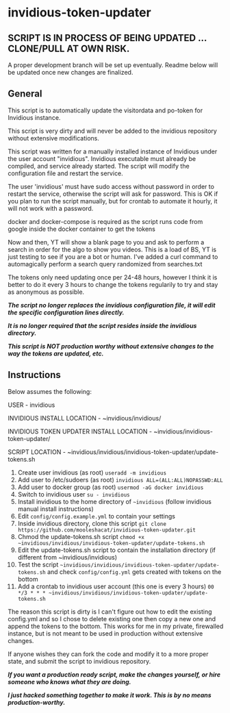 # invidious-token-updater

## SCRIPT IS IN PROCESS OF BEING UPDATED ... CLONE/PULL AT OWN RISK.
A proper development branch will be set up eventually. Readme below will be updated once new changes are finalized.

## General

This script is to automatically update the visitordata and po-token for Invidious instance. 

This script is very dirty and will never be added to the invidious repository without extensive modifications.

This script was written for a manually installed instance of Invidious under the user account "invidious". Invidious executable must already be compiled, and service already started. The script will modify the configuration file and restart the service.

The user 'invidious' must have sudo access without password in order to restart the service, otherwise the script will ask for password. This is OK if you plan to run the script manually, but for crontab to automate it hourly, it will not work with a password.

docker and docker-compose is required as the script runs code from google inside the docker container to get the tokens

Now and then, YT will show a blank page to you and ask to perform a search in order for the algo to show you videos. This is a load of BS, YT is just testing to see if you are a bot or human. I've added a curl command to automagically perform a search query randomized from searches.txt

The tokens only need updating once per 24-48 hours, however I think it is better to do it every 3 hours to change the tokens regularily to try and stay as anonymous as possible.

***The script no longer replaces the invidious configuration file, it will edit the specific configuration lines directly.***

***It is no longer required that the script resides inside the invidious directory.***

***This script is NOT production worthy without extensive changes to the way the tokens are updated, etc.***

## Instructions

Below assumes the following:

USER - invidious

INVIDIOUS INSTALL LOCATION - ~invidious/invidious/

INVIDIOUS TOKEN UPDATER INSTALL LOCATION - ~invidious/invidious-token-updater/

SCRIPT LOCATION - ~invidious/invidious/invidious-token-updater/update-tokens.sh

1) Create user invidious (as root)
   ```useradd -m invidious```
2) Add user to /etc/sudoers (as root) ```invidious ALL=(ALL:ALL)NOPASSWD:ALL```
3) Add user to docker group (as root) ```usermod -aG docker invidious```
4) Switch to invidious user ```su - invidious```
5) Install invidious to the home directory of ```~invidious``` (follow invidious manual install instructions)
6) Edit ```config/config.example.yml``` to contain your settings
7) Inside invidious directory, clone this script ```git clone https://github.com/mooleshacat/invidious-token-updater.git```
8) Chmod the update-tokens.sh script ```chmod +x ~invidious/invidious/invidious-token-updater/update-tokens.sh```
9) Edit the update-tokens.sh script to contain the installation directory (if different from ~invidious/invidious)
10) Test the script ```~invidious/invidious/invidious-token-updater/update-tokens.sh``` and check ```config/config.yml``` gets created with tokens on the bottom
11) Add a crontab to invidious user account (this one is every 3 hours) ```00 */3 * * * ~invidious/invidious/invidious-token-updater/update-tokens.sh```

The reason this script is dirty is I can't figure out how to edit the existing config.yml and so I chose to delete existing one then copy a new one and append the tokens to the bottom. This works for me in my private, firewalled instance, but is not meant to be used in production without extensive changes.

If anyone wishes they can fork the code and modify it to a more proper state, and submit the script to invidious repository.

***If you want a production ready script, make the changes yourself, or hire someone who knows what they are doing.***

***I just hacked something together to make it work. This is by no means production-worthy.***
